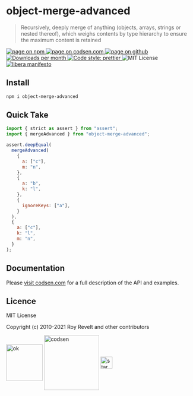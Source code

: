 # object-merge-advanced

> Recursively, deeply merge of anything (objects, arrays, strings or nested thereof), which weighs contents by type hierarchy to ensure the maximum content is retained

<div class="package-badges">
  <a href="https://www.npmjs.com/package/object-merge-advanced" rel="nofollow noreferrer noopener">
    <img src="https://img.shields.io/badge/-npm-blue?style=flat-square" alt="page on npm">
  </a>
  <a href="https://codsen.com/os/object-merge-advanced" rel="nofollow noreferrer noopener">
    <img src="https://img.shields.io/badge/-codsen-blue?style=flat-square" alt="page on codsen.com">
  </a>
  <a href="https://github.com/codsen/codsen/tree/main/packages/object-merge-advanced" rel="nofollow noreferrer noopener">
    <img src="https://img.shields.io/badge/-github-blue?style=flat-square" alt="page on github">
  </a>
  <a href="https://npmcharts.com/compare/object-merge-advanced?interval=30" rel="nofollow noreferrer noopener" target="_blank">
    <img src="https://img.shields.io/npm/dm/object-merge-advanced.svg?style=flat-square" alt="Downloads per month">
  </a>
  <a href="https://prettier.io" rel="nofollow noreferrer noopener" target="_blank">
    <img src="https://img.shields.io/badge/code_style-prettier-brightgreen.svg?style=flat-square" alt="Code style: prettier">
  </a>
  <img src="https://img.shields.io/badge/licence-MIT-brightgreen.svg?style=flat-square" alt="MIT License">
  <a href="https://liberamanifesto.com" rel="nofollow noreferrer noopener" target="_blank">
    <img src="https://img.shields.io/badge/libera-manifesto-lightgrey.svg?style=flat-square" alt="libera manifesto">
  </a>
</div>

## Install

```bash
npm i object-merge-advanced
```

## Quick Take

```js
import { strict as assert } from "assert";
import { mergeAdvanced } from "object-merge-advanced";

assert.deepEqual(
  mergeAdvanced(
    {
      a: ["c"],
      m: "n",
    },
    {
      a: "b",
      k: "l",
    },
    {
      ignoreKeys: ["a"],
    }
  ),
  {
    a: ["c"],
    k: "l",
    m: "n",
  }
);
```

## Documentation

Please [visit codsen.com](https://codsen.com/os/object-merge-advanced/) for a full description of the API and examples.

## Licence

MIT License

Copyright (c) 2010-2021 Roy Revelt and other contributors

<img src="https://codsen.com/images/png-codsen-ok.png" width="98" alt="ok" align="center"> <img src="https://codsen.com/images/png-codsen-1.png" width="148" alt="codsen" align="center"> <img src="https://codsen.com/images/png-codsen-star-small.png" width="32" alt="star" align="center">
